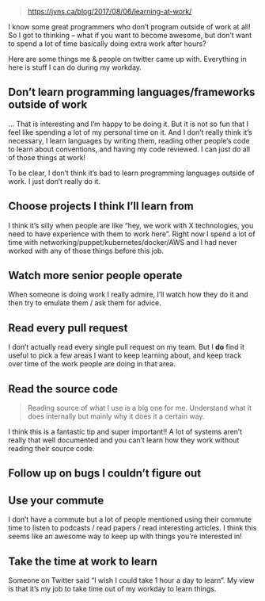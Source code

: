 
> https://jvns.ca/blog/2017/08/06/learning-at-work/

I know some great programmers who don’t program outside of work at all! So I got to thinking – what if you want to become awesome, but don’t want to spend a lot of time basically doing extra work after hours?

Here are some things me & people on twitter came up with. Everything in here is stuff I can do during my workday.

## Don’t learn programming languages/frameworks outside of work

... That is interesting and I’m happy to be doing it. But it is not so fun that I feel like spending a lot of my personal time on it. And I don’t really think it’s necessary, I learn languages by writing them, reading other people’s code to learn about conventions, and having my code reviewed. I can just do all of those things at work!

To be clear, I don’t think it’s bad to learn programming languages outside of work. I just don’t really do it.

## Choose projects I think I’ll learn from

I think it’s silly when people are like “hey, we work with X technologies, you need to have experience with them to work here”. Right now I spend a lot of time with networking/puppet/kubernetes/docker/AWS and I had never worked with any of those things before this job.

## Watch more senior people operate

When someone is doing work I really admire, I’ll watch how they do it and then try to emulate them / ask them for advice.

## Read every pull request

I don’t actually read every single pull request on my team. But I **do** find it useful to pick a few areas I want to keep learning about, and keep track over time of the work people are doing in that area.

## Read the source code

> Reading source of what I use is a big one for me. Understand what it does internally but mainly why it does it a certain way.

I think this is a fantastic tip and super important!! A lot of systems aren’t really that well documented and you can’t learn how they work without reading their source code.

## Follow up on bugs I couldn’t figure out

## Use your commute

I don’t have a commute but a lot of people mentioned using their commute time to listen to podcasts / read papers / read interesting articles. I think this seems like an awesome way to keep up with things you’re interested in!

## Take the time at work to learn

Someone on Twitter said “I wish I could take 1 hour a day to learn”. My view is that it’s my job to take time out of my workday to learn things.
